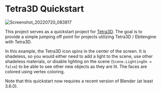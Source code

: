 # Tetra3D Quickstart

![Screenshot_20220720_083817](https://user-images.githubusercontent.com/4733521/180024400-d161cc33-e259-4033-a1cc-d24eacd7b4d8.png)

This project serves as a quickstart project for [Tetra3D](https://github.com/SolarLune/tetra3d). The goal is to provide a simple jumping off point for projects utilizing Tetra3D / Ebitengine with Tetra3D.

In this example, the Tetra3D icon spins in the center of the screen. It is shadeless, so you would either need to add a light to the scene, use other shadeless materials, or disable lighting on the scene (`Scene.LightingOn = false`) to be able to see other new objects as they are lit. The faces are colored using vertex coloring.

Note that this quickstart now requires a recent version of Blender (at least 3.6.0).
